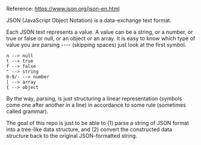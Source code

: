 Reference: https://www.json.org/json-en.html

JSON (JavaScript Object Notation) is a data-exchange text format.

Each JSON text represents a value. A value can be a string, or a number, or true or false or null, or an object or an array.
It is easy to know which type of value you are parsing ---- (skipping spaces) just look at the first symbol.
```
n --> null
t --> true
f --> false
" --> string
0-9/- --> number
[ --> array
{ --> object
```

By the way, parsing, is just structuring a linear representation (symbols come one after another in a line) in accordance to some rule (sometimes called grammar).

The goal of this repo is just to be able to (1) parse a string of JSON format into a tree-like data structure, and (2) convert the constructed data structure back to the original JSON-formatted string.
